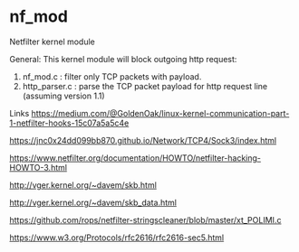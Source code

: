 # nf_mod
Netfilter kernel module 


General:
This kernel module will block outgoing http request:
1) nf_mod.c : filter only TCP packets with payload.
2) http_parser.c : parse the TCP packet payload for http request line (assuming version 1.1)


Links
https://medium.com/@GoldenOak/linux-kernel-communication-part-1-netfilter-hooks-15c07a5a5c4e

https://jnc0x24dd099bb870.github.io/Network/TCP4/Sock3/index.html

https://www.netfilter.org/documentation/HOWTO/netfilter-hacking-HOWTO-3.html

http://vger.kernel.org/~davem/skb.html

http://vger.kernel.org/~davem/skb_data.html

https://github.com/rops/netfilter-stringscleaner/blob/master/xt_POLIMI.c

https://www.w3.org/Protocols/rfc2616/rfc2616-sec5.html



